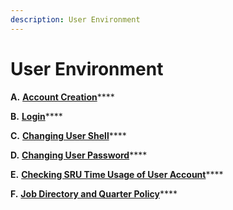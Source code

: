 ```yaml
---
description: User Environment
---
```


# User Environment

**A.** [**Account Creation**](broken-reference)\*\*\*\*

**B.** [**Login**](broken-reference)\*\*\*\*

**C.** [**Changing User Shell**](broken-reference)\*\*\*\*

**D.** [**Changing User Password**](broken-reference)\*\*\*\*

**E.** [**Checking SRU Time Usage of User Account**](broken-reference)\*\*\*\*

**F.** [**Job Directory and Quarter Policy**](broken-reference)\*\*\*\*
